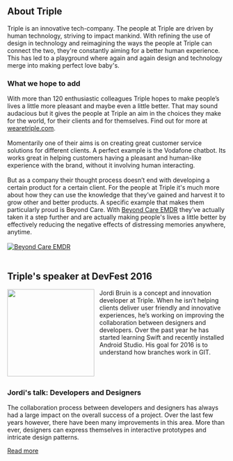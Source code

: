 ## About Triple

Triple is an innovative tech-company. The people at Triple are driven by human technology, striving to impact mankind. With refining the use of design in technology and reimagining the ways the people at Triple can connect the two, they're constantly aiming for a better human experience. This has led to a playground where again and again design and technology merge into making perfect love baby's.

### What we hope to add
With more than 120 enthusiastic colleagues Triple hopes to make people’s lives a little more pleasant and maybe even a little better. That may sound audacious but it gives the people at Triple an aim in the choices they make for the world, for their clients and for themselves. Find out for more at [wearetriple.com](https://www.wearetriple.com).
<br/><br/>
Momentarily one of their aims is on creating great customer service solutions for different clients. A perfect example is the Vodafone chatbot. Its works great in helping customers having a pleasant and human-like experience with the brand, without it involving human interacting.
<br/><br/>
But as a company their thought process doesn’t end with developing a certain product for a certain client. For the people at Triple it's much more about how they can use the knowledge that they’ve gained and harvest it to grow other and better products. A specific example that makes them particularly proud is Beyond Care. With [Beyond Care EMDR](http://www.beyondcare.nl/products/vr-emdr?mc_cid=6f558744e5&mc_eid=[UNIQID]) they’ve actually taken it a step further and are actually making people's lives a little better by effectively reducing the negative effects of distressing memories anywhere, anytime.
<br/><br/>
[![Beyond Care EMDR](../images/posts/triple-beyondcare.jpg)](http://www.beyondcare.nl/products/vr-emdr?mc_cid=6f558744e5&mc_eid=[UNIQID])
<br/><br/>

## Triple's speaker at DevFest 2016

<img src="../images/posts/triple-jordibruin.jpg" width="200" height="200" align="left" style="margin-right:12px"/>

Jordi Bruin is a concept and innovation developer at Triple. When he isn’t helping clients deliver user friendly and innovative experiences, he’s working on improving the collaboration between designers and developers. Over the past year he has started learning Swift and recently installed Android Studio. His goal for 2016 is to understand how branches work in GIT.<br/><br/><br/><br/>

### Jordi's talk: Developers and Designers
The collaboration process between developers and designers has always had a large impact on the overall success of a project. Over the last few years however, there have been many improvements in this area. More than ever, designers can express themselves in interactive prototypes and intricate design patterns. 

[Read more](/schedule/sessions?sessionId=android_2)